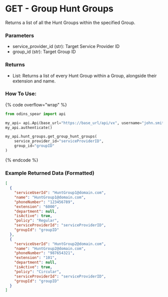 # GET - Group Hunt Groups

Returns a list of all the Hunt Groups within the specified Group.

### Parameters&#x20;

* service_provider_id (str): Target Service Provider ID
* group_id (str): Target Group ID

### Returns

* List: Returns a list of every Hunt Group within a Group, alongside their extension and name.

### How To Use:

{% code overflow="wrap" %}
```python
from odins_spear import api

my_api= api.Api(base_url="https://base_url/api/vx", username="john.smith", password="ODIN_INSTANCE_1")
my_api.authenticate()

my_api.hunt_groups.get_group_hunt_groups(
    service_provider_id="serviceProviderID",
    group_id="groupID"
)
```
{% endcode %}

### Example Returned Data (Formatted)
```json
[
  {
    "serviceUserId": "HuntGroup1@domain.com",
    "name": "HuntGroup1@domain.com",
    "phoneNumber": "123456789",
    "extension": "6000",
    "department": null,
    "isActive": true,
    "policy": "Regular",
    "serviceProviderId": "serviceProviderID",
    "groupId": "groupID"
  },
  {
    "serviceUserId": "HuntGroup2@domain.com",
    "name": "HuntGroup2@domain.com",
    "phoneNumber": "987654321",
    "extension": "101",
    "department": null,
    "isActive": true,
    "policy": "Circular",
    "serviceProviderId": "serviceProviderID",
    "groupId": "groupID"
  }
]
```
